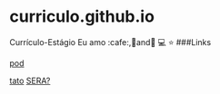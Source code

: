 # curriculo.github.io
Currículo-Estágio
Eu amo :cafe:,:pizza:and:dancer:
:computer:
:star:
###Links

[pod](https://rodrigoterenci.github.io/)

[tato](http://localhost/ "link title")
[SERA?](![](https://pandao.github.io/editor.md/examples/images/4.jpg))
